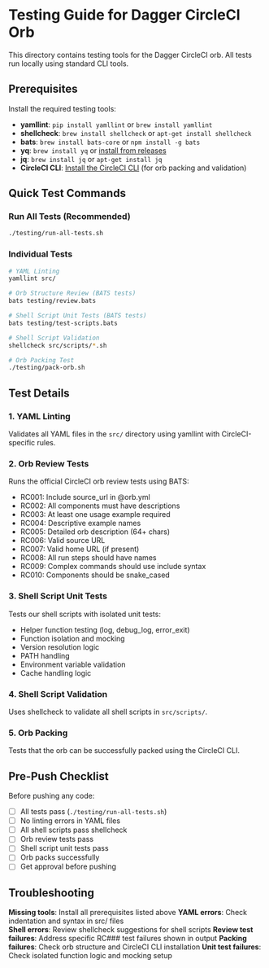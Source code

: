 # Testing Guide for Dagger CircleCI Orb

This directory contains testing tools for the Dagger CircleCI orb. All tests run locally using standard CLI tools.

## Prerequisites

Install the required testing tools:

- **yamllint**: `pip install yamllint` or `brew install yamllint`
- **shellcheck**: `brew install shellcheck` or `apt-get install shellcheck`
- **bats**: `brew install bats-core` or `npm install -g bats`
- **yq**: `brew install yq` or [install from releases](https://github.com/mikefarah/yq/releases)
- **jq**: `brew install jq` or `apt-get install jq`
- **CircleCI CLI**: [Install the CircleCI CLI](https://circleci.com/docs/local-cli/) (for orb packing and validation)

## Quick Test Commands

### Run All Tests (Recommended)
```bash
./testing/run-all-tests.sh
```

### Individual Tests
```bash
# YAML Linting
yamllint src/

# Orb Structure Review (BATS tests)
bats testing/review.bats

# Shell Script Unit Tests (BATS tests)
bats testing/test-scripts.bats

# Shell Script Validation  
shellcheck src/scripts/*.sh

# Orb Packing Test
./testing/pack-orb.sh
```

## Test Details

### 1. YAML Linting
Validates all YAML files in the `src/` directory using yamllint with CircleCI-specific rules.

### 2. Orb Review Tests
Runs the official CircleCI orb review tests using BATS:
- RC001: Include source_url in @orb.yml
- RC002: All components must have descriptions
- RC003: At least one usage example required
- RC004: Descriptive example names
- RC005: Detailed orb description (64+ chars)
- RC006: Valid source URL
- RC007: Valid home URL (if present)
- RC008: All run steps should have names
- RC009: Complex commands should use include syntax
- RC010: Components should be snake_cased

### 3. Shell Script Unit Tests
Tests our shell scripts with isolated unit tests:
- Helper function testing (log, debug_log, error_exit)
- Function isolation and mocking
- Version resolution logic
- PATH handling
- Environment variable validation
- Cache handling logic

### 4. Shell Script Validation
Uses shellcheck to validate all shell scripts in `src/scripts/`.

### 5. Orb Packing
Tests that the orb can be successfully packed using the CircleCI CLI.

## Pre-Push Checklist

Before pushing any code:
- [ ] All tests pass (`./testing/run-all-tests.sh`)
- [ ] No linting errors in YAML files
- [ ] All shell scripts pass shellcheck
- [ ] Orb review tests pass
- [ ] Shell script unit tests pass
- [ ] Orb packs successfully
- [ ] Get approval before pushing

## Troubleshooting

**Missing tools**: Install all prerequisites listed above
**YAML errors**: Check indentation and syntax in src/ files  
**Shell errors**: Review shellcheck suggestions for shell scripts
**Review test failures**: Address specific RC### test failures shown in output
**Packing failures**: Check orb structure and CircleCI CLI installation
**Unit test failures**: Check isolated function logic and mocking setup 